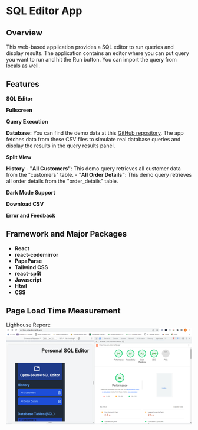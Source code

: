# SQL Editor App

## Overview

This web-based application provides a SQL editor to run queries and display results. The application contains an editor where you can put query you want to run and hit the Run button. You can import the query from locals as well.

## Features


 **SQL Editor**
 
 **Fullscreen**
 
 **Query Execution**
 
**Database:** You can find the demo data at this [GitHub repository](https://github.com/graphql-compose/graphql-compose-examples/tree/master/examples/northwind/data/csv). The app fetches data from these CSV files to simulate real database queries and display the results in the query results panel.
 
 **Split View**
 
 **History**
     - **"All Customers"**: This demo query retrieves all customer data from the "customers" table.
     - **"All Order Details"**: This demo query retrieves all order details from the "order_details" table.

 **Dark Mode Support**
 
 **Download  CSV**
 
 **Error and Feedback**

##  Framework and Major Packages

- **React**
- **react-codemirror**
- **PapaParse**
- **Tailwind CSS**
- **react-split**
- **Javascript**
- **Html**
- **CSS**

## Page Load Time Measurement

Lighhouse Report:
<img width="1093" alt="Lighthouse Screenshot" src="https://github.com/ojuschugh1/sql_editor/blob/main/lighthouse.png">

